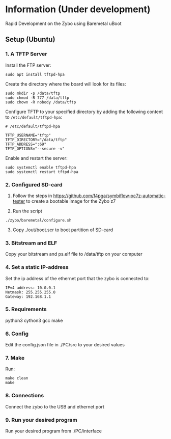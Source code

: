 # Information (Under development)

Rapid Development on the Zybo using Baremetal uBoot


## Setup (Ubuntu)

### 1. A TFTP Server

Install the FTP server:

```
sudo apt install tftpd-hpa
```

Create the directory where the board will look for its files:

```
sudo mkdir -p /data/tftp
sudo chmod -R 777 /data/tftp
sudo chown -R nobody /data/tftp
```

Configure TFTP to your specified directory by adding the following content to `/etc/default/tftpd-hpa`:
```
# /etc/default/tftpd-hpa

TFTP_USERNAME="tftp"
TFTP_DIRECTORY="/data/tftp"
TFTP_ADDRESS=":69"
TFTP_OPTIONS="--secure -v"
```

Enable and restart the server:

```
sudo systemctl enable tftpd-hpa
sudo systemctl restart tftpd-hpa
```

### 2. Configured SD-card
1. Follow the steps in https://github.com/f4pga/symbiflow-xc7z-automatic-tester to create a bootable image for the Zybo z7

2. Run the script
```
./zybo/baremetal/configure.sh
```
3. Copy ./out/boot.scr to boot partition of SD-card

### 3. Bitstream and ELF
Copy your bitstream and ps.elf file to /data/tftp on your computer

### 4. Set a static IP-address
Set the ip address of the ethernet port that the zybo is connected to:
```
IPv4 address: 10.0.0.1
Netmask: 255.255.255.0
Gateway: 192.168.1.1
```

### 5. Requirements
python3
cython3
gcc
make

### 6. Config
Edit the config.json file in ./PC/src to your desired values

### 7. Make
Run:
```
make clean
make
```

### 8. Connections
Connect the zybo to the USB and ethernet port

### 9. Run your desired program
Run your desired program from ./PC/interface